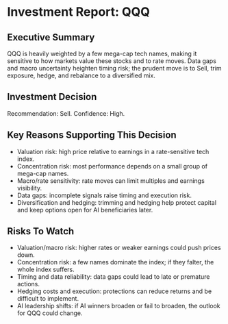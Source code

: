 # Investment Report: QQQ
## Executive Summary
QQQ is heavily weighted by a few mega-cap tech names, making it sensitive to how markets value these stocks and to rate moves. Data gaps and macro uncertainty heighten timing risk; the prudent move is to Sell, trim exposure, hedge, and rebalance to a diversified mix.

## Investment Decision
Recommendation: Sell.
Confidence: High.

## Key Reasons Supporting This Decision
- Valuation risk: high price relative to earnings in a rate-sensitive tech index.
- Concentration risk: most performance depends on a small group of mega-cap names.
- Macro/rate sensitivity: rate moves can limit multiples and earnings visibility.
- Data gaps: incomplete signals raise timing and execution risk.
- Diversification and hedging: trimming and hedging help protect capital and keep options open for AI beneficiaries later.

## Risks To Watch
- Valuation/macro risk: higher rates or weaker earnings could push prices down.
- Concentration risk: a few names dominate the index; if they falter, the whole index suffers.
- Timing and data reliability: data gaps could lead to late or premature actions.
- Hedging costs and execution: protections can reduce returns and be difficult to implement.
- AI leadership shifts: if AI winners broaden or fail to broaden, the outlook for QQQ could change.